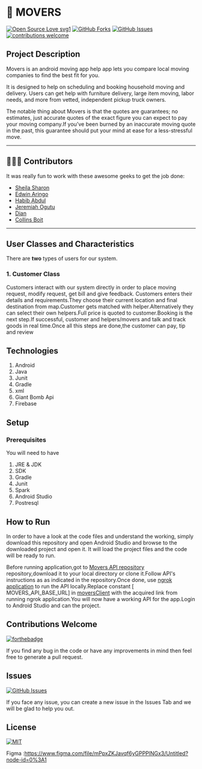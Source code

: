 # 🚚 MOVERS

[![Open Source Love svg1](https://badges.frapsoft.com/os/v1/open-source.svg?v=103)](#)
[![GitHub Forks](https://img.shields.io/github/forks/edwinaringo/movers.svg?style=social&label=Fork&maxAge=2592000)](https://github.com/edwinaringo/movers/fork)
[![GitHub Issues](https://img.shields.io/github/issues/edwinaringo/movers.svg?style=flat&label=Issues&maxAge=2592000)](https://github.com/edwinaringo/movers/issues)
[![contributions welcome](https://img.shields.io/badge/contributions-welcome-brightgreen.svg?style=flat&label=Contributions&colorA=red&colorB=black	)](#)

## Project Description
Movers is an android  moving app help app lets you compare local moving companies to find the best fit for you.

It is designed to help on scheduling and booking household moving and delivery. Users can get help with furniture delivery, large item moving, labor needs, and more from vetted, independent pickup truck owners.

The notable thing about Movers is that the quotes are guarantees; no estimates, just accurate quotes of the exact figure you can expect to pay your moving company.If you’ve been burned by an inaccurate moving quote in the past, this guarantee should put your mind at ease for a less-stressful move.

---
## 👨🏼‍💻 Contributors
It was really fun to work with these awesome geeks to get the job done:

* [Sheila Sharon](https://github.com/DevSheila)
* [Edwin Aringo](https://github.com/edwinaringo)
* [Habib Abdul](https://github.com/Habib001-coder)
* [Jeremiah Ogutu](https://github.com/Jeremiah-ogutu)
* [Dian](https://github.com/diana3664)
* [Collins Boit](https://github.com/l00pinfinity)


---
## User Classes and Characteristics
There are **two** types of users for our system.

### 1. Customer Class
Customers interact with our system directly in order to place moving request, modify request, get bill and give feedback.
Customers enters their details and requirements.They choose their current location and final destination from map.Customer gets matched with helper.Alternatively they can select their own helpers.Full price is quoted to customer.Booking is the next step.If successful, customer and helpers/movers and talk and track goods in real time.Once all this steps are done,the customer can pay, tip and review
## Technologies

1. Android
1. Java
1. Junit
1. Gradle
1. xml
1. Giant Bomb Api
1. Firebase


## Setup
### Prerequisites
You will need to have
1. JRE & JDK
1. SDK
1. Gradle
1. Junit
1. Spark
1. Android Studio
1. Postresql



## How to Run

In order to have a look at the code files and understand the working, simply download this repository and open Android Studio and browse to the downloaded project and open it. It will load the project files and the code will be ready to run.

Before running application,got to  [Movers API repository](https://github.com/DevSheila/MoversAPI) repository,download it to your local directory or clone it.Follow API's instructions as  as indicated in the repository.Once done, use [ngrok application](https://ngrok.com/download) to run the API locally.Replace constant [ MOVERS_API_BASE_URL]  in [moversClient](./app/sr/main/java/com.example.movers_app/network/moversClient) with the acquired link from running ngrok application.You will now have a working API for the app.Login to Android Studio and can  the project.


## Contributions Welcome
[![forthebadge](https://forthebadge.com/images/badges/built-with-love.svg)](#)

If you find any bug in the code or have any improvements in mind then feel free to generate a pull request.

## Issues
[![GitHub Issues](https://img.shields.io/github/issues/edwinaringo/movers.svg?style=flat&label=Issues&maxAge=2592000)](https://www.github.com/harismuneer/Restaurant-Management-System/issues)

If you face any issue, you can create a new issue in the Issues Tab and we  will be glad to help you out.
## License
[![MIT](https://img.shields.io/cocoapods/l/AFNetworking.svg?style=style&label=License&maxAge=2592000)](../master/LICENSE)



Figma :https://www.figma.com/file/mPpxZKJavqf6yGPPPlNGx3/Untitled?node-id=0%3A1
